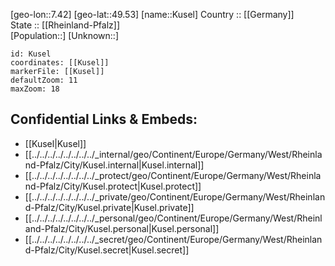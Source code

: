 ﻿---
location: [49.53,7.42] 
mapzoom: [7,12] 
mapmarker: city 
type: City
tags:
- geo/City


SpocWebEntityId: 31709
isDeleted: false
confidential: public

---
[geo-lon::7.42] 
[geo-lat::49.53] 
[name::Kusel] 
Country :: [[Germany]]  
State :: [[Rheinland-Pfalz]]  
[Population::] 
[Unknown::] 


```leaflet
id: Kusel
coordinates: [[Kusel]] 
markerFile: [[Kusel]] 
defaultZoom: 11 
maxZoom: 18
```


## Confidential Links & Embeds: 
- [[Kusel|Kusel]]  
- [[../../../../../../../../_internal/geo/Continent/Europe/Germany/West/Rheinland-Pfalz/City/Kusel.internal|Kusel.internal]] 
- [[../../../../../../../../_protect/geo/Continent/Europe/Germany/West/Rheinland-Pfalz/City/Kusel.protect|Kusel.protect]] 
- [[../../../../../../../../_private/geo/Continent/Europe/Germany/West/Rheinland-Pfalz/City/Kusel.private|Kusel.private]] 
- [[../../../../../../../../_personal/geo/Continent/Europe/Germany/West/Rheinland-Pfalz/City/Kusel.personal|Kusel.personal]] 
- [[../../../../../../../../_secret/geo/Continent/Europe/Germany/West/Rheinland-Pfalz/City/Kusel.secret|Kusel.secret]] 
